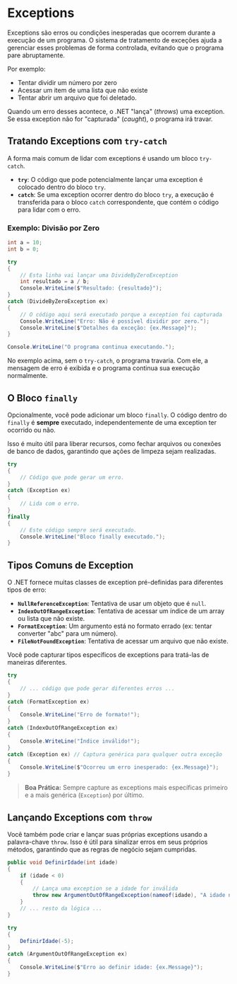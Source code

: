 # Exceptions

Exceptions são erros ou condições inesperadas que ocorrem durante a execução de um programa. O sistema de tratamento de exceções ajuda a gerenciar esses problemas de forma controlada, evitando que o programa pare abruptamente.

Por exemplo:

- Tentar dividir um número por zero
- Acessar um item de uma lista que não existe
- Tentar abrir um arquivo que foi deletado.

Quando um erro desses acontece, o .NET "lança" (*throws*) uma exception. Se essa exception não for "capturada" (*caught*), o programa irá travar.

## Tratando Exceptions com `try-catch`

A forma mais comum de lidar com exceptions é usando um bloco `try-catch`.

- **`try`**: O código que pode potencialmente lançar uma exception é colocado dentro do bloco `try`.
- **`catch`**: Se uma exception ocorrer dentro do bloco `try`, a execução é transferida para o bloco `catch` correspondente, que contém o código para lidar com o erro.

### Exemplo: Divisão por Zero

```csharp
int a = 10;
int b = 0;

try
{
    // Esta linha vai lançar uma DivideByZeroException
    int resultado = a / b;
    Console.WriteLine($"Resultado: {resultado}");
}
catch (DivideByZeroException ex)
{
    // O código aqui será executado porque a exception foi capturada
    Console.WriteLine("Erro: Não é possível dividir por zero.");
    Console.WriteLine($"Detalhes da exceção: {ex.Message}");
}

Console.WriteLine("O programa continua executando.");
```

No exemplo acima, sem o `try-catch`, o programa travaria. Com ele, a mensagem de erro é exibida e o programa continua sua execução normalmente.

## O Bloco `finally`

Opcionalmente, você pode adicionar um bloco `finally`. O código dentro do `finally` é **sempre** executado, independentemente de uma exception ter ocorrido ou não.

Isso é muito útil para liberar recursos, como fechar arquivos ou conexões de banco de dados, garantindo que ações de limpeza sejam realizadas.

```csharp
try
{
    // Código que pode gerar um erro.
}
catch (Exception ex)
{
    // Lida com o erro.
}
finally
{
    // Este código sempre será executado.
    Console.WriteLine("Bloco finally executado.");
}
```

## Tipos Comuns de Exception

O .NET fornece muitas classes de exception pré-definidas para diferentes tipos de erro:

- **`NullReferenceException`**: Tentativa de usar um objeto que é `null`.
- **`IndexOutOfRangeException`**: Tentativa de acessar um índice de um array ou lista que não existe.
- **`FormatException`**: Um argumento está no formato errado (ex: tentar converter "abc" para um número).
- **`FileNotFoundException`**: Tentativa de acessar um arquivo que não existe.

Você pode capturar tipos específicos de exceptions para tratá-las de maneiras diferentes.

```csharp
try
{
    // ... código que pode gerar diferentes erros ...
}
catch (FormatException ex)
{
    Console.WriteLine("Erro de formato!");
}
catch (IndexOutOfRangeException ex)
{
    Console.WriteLine("Índice inválido!");
}
catch (Exception ex) // Captura genérica para qualquer outra exceção
{
    Console.WriteLine($"Ocorreu um erro inesperado: {ex.Message}");
}
```

> **Boa Prática:** Sempre capture as exceptions mais específicas primeiro e a mais genérica (`Exception`) por último.

## Lançando Exceptions com `throw`

Você também pode criar e lançar suas próprias exceptions usando a palavra-chave `throw`. Isso é útil para sinalizar erros em seus próprios métodos, garantindo que as regras de negócio sejam cumpridas.

```csharp
public void DefinirIdade(int idade)
{
    if (idade < 0)
    {
        // Lança uma exception se a idade for inválida
        throw new ArgumentOutOfRangeException(nameof(idade), "A idade não pode ser negativa.");
    }
    // ... resto da lógica ...
}

try
{
    DefinirIdade(-5);
}
catch (ArgumentOutOfRangeException ex)
{
    Console.WriteLine($"Erro ao definir idade: {ex.Message}");
}
```
